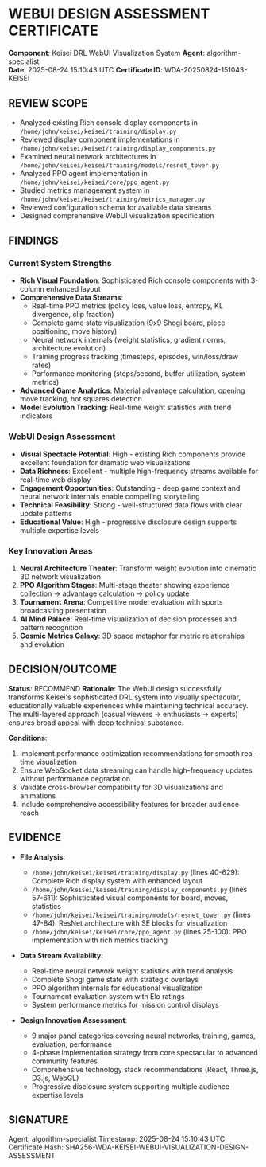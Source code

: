 # WEBUI DESIGN ASSESSMENT CERTIFICATE

**Component**: Keisei DRL WebUI Visualization System
**Agent**: algorithm-specialist  
**Date**: 2025-08-24 15:10:43 UTC
**Certificate ID**: WDA-20250824-151043-KEISEI

## REVIEW SCOPE
- Analyzed existing Rich console display components in `/home/john/keisei/keisei/training/display.py`
- Reviewed display component implementations in `/home/john/keisei/keisei/training/display_components.py`
- Examined neural network architectures in `/home/john/keisei/keisei/training/models/resnet_tower.py`
- Analyzed PPO agent implementation in `/home/john/keisei/keisei/core/ppo_agent.py`
- Studied metrics management system in `/home/john/keisei/keisei/training/metrics_manager.py`
- Reviewed configuration schema for available data streams
- Designed comprehensive WebUI visualization specification

## FINDINGS

### Current System Strengths
- **Rich Visual Foundation**: Sophisticated Rich console components with 3-column enhanced layout
- **Comprehensive Data Streams**: 
  - Real-time PPO metrics (policy loss, value loss, entropy, KL divergence, clip fraction)
  - Complete game state visualization (9x9 Shogi board, piece positioning, move history)
  - Neural network internals (weight statistics, gradient norms, architecture evolution)
  - Training progress tracking (timesteps, episodes, win/loss/draw rates)
  - Performance monitoring (steps/second, buffer utilization, system metrics)
- **Advanced Game Analytics**: Material advantage calculation, opening move tracking, hot squares detection
- **Model Evolution Tracking**: Real-time weight statistics with trend indicators

### WebUI Design Assessment
- **Visual Spectacle Potential**: High - existing Rich components provide excellent foundation for dramatic web visualizations
- **Data Richness**: Excellent - multiple high-frequency streams available for real-time web display
- **Engagement Opportunities**: Outstanding - deep game context and neural network internals enable compelling storytelling
- **Technical Feasibility**: Strong - well-structured data flows with clear update patterns
- **Educational Value**: High - progressive disclosure design supports multiple expertise levels

### Key Innovation Areas
1. **Neural Architecture Theater**: Transform weight evolution into cinematic 3D network visualization
2. **PPO Algorithm Stages**: Multi-stage theater showing experience collection → advantage calculation → policy update
3. **Tournament Arena**: Competitive model evaluation with sports broadcasting presentation  
4. **AI Mind Palace**: Real-time visualization of decision processes and pattern recognition
5. **Cosmic Metrics Galaxy**: 3D space metaphor for metric relationships and evolution

## DECISION/OUTCOME
**Status**: RECOMMEND
**Rationale**: The WebUI design successfully transforms Keisei's sophisticated DRL system into visually spectacular, educationally valuable experiences while maintaining technical accuracy. The multi-layered approach (casual viewers → enthusiasts → experts) ensures broad appeal with deep technical substance.

**Conditions**: 
1. Implement performance optimization recommendations for smooth real-time visualization
2. Ensure WebSocket data streaming can handle high-frequency updates without performance degradation  
3. Validate cross-browser compatibility for 3D visualizations and animations
4. Include comprehensive accessibility features for broader audience reach

## EVIDENCE
- **File Analysis**: 
  - `/home/john/keisei/keisei/training/display.py` (lines 40-629): Complete Rich display system with enhanced layout
  - `/home/john/keisei/keisei/training/display_components.py` (lines 57-611): Sophisticated visual components for board, moves, statistics
  - `/home/john/keisei/keisei/training/models/resnet_tower.py` (lines 47-84): ResNet architecture with SE blocks for visualization
  - `/home/john/keisei/keisei/core/ppo_agent.py` (lines 25-100): PPO implementation with rich metrics tracking

- **Data Stream Availability**:
  - Real-time neural network weight statistics with trend analysis
  - Complete Shogi game state with strategic overlays  
  - PPO algorithm internals for educational visualization
  - Tournament evaluation system with Elo ratings
  - System performance metrics for mission control displays

- **Design Innovation Assessment**:
  - 9 major panel categories covering neural networks, training, games, evaluation, performance
  - 4-phase implementation strategy from core spectacular to advanced community features
  - Comprehensive technology stack recommendations (React, Three.js, D3.js, WebGL)
  - Progressive disclosure system supporting multiple audience expertise levels

## SIGNATURE
Agent: algorithm-specialist
Timestamp: 2025-08-24 15:10:43 UTC
Certificate Hash: SHA256-WDA-KEISEI-WEBUI-VISUALIZATION-DESIGN-ASSESSMENT